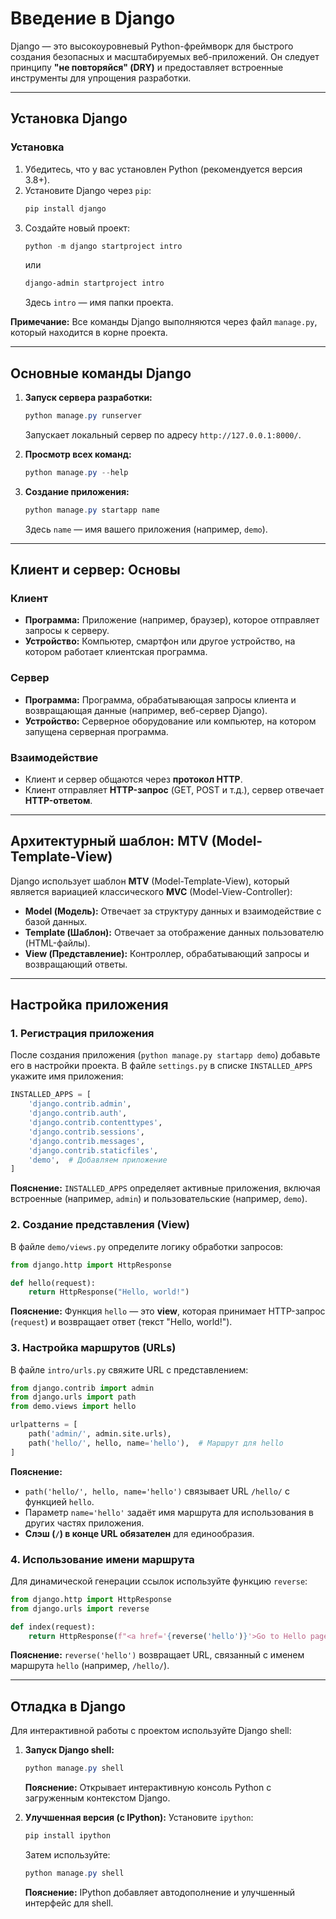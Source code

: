# Введение в Django

Django — это высокоуровневый Python-фреймворк для быстрого создания безопасных и масштабируемых веб-приложений. Он следует принципу **"не повторяйся" (DRY)** и предоставляет встроенные инструменты для упрощения разработки.

---

## Установка Django

### Установка
1. Убедитесь, что у вас установлен Python (рекомендуется версия 3.8+).
2. Установите Django через `pip`:
   ```powershell
   pip install django
   ```
3. Создайте новый проект:
   ```powershell
   python -m django startproject intro
   ```
   или
   ```powershell
   django-admin startproject intro
   ```
   Здесь `intro` — имя папки проекта.

**Примечание:** Все команды Django выполняются через файл `manage.py`, который находится в корне проекта.

---

## Основные команды Django

1. **Запуск сервера разработки:**
   ```powershell
   python manage.py runserver
   ```
   Запускает локальный сервер по адресу `http://127.0.0.1:8000/`.

2. **Просмотр всех команд:**
   ```powershell
   python manage.py --help
   ```

3. **Создание приложения:**
   ```powershell
   python manage.py startapp name
   ```
   Здесь `name` — имя вашего приложения (например, `demo`).

---

## Клиент и сервер: Основы

### Клиент
- **Программа:** Приложение (например, браузер), которое отправляет запросы к серверу.
- **Устройство:** Компьютер, смартфон или другое устройство, на котором работает клиентская программа.

### Сервер
- **Программа:** Программа, обрабатывающая запросы клиента и возвращающая данные (например, веб-сервер Django).
- **Устройство:** Серверное оборудование или компьютер, на котором запущена серверная программа.

### Взаимодействие
- Клиент и сервер общаются через **протокол HTTP**.
- Клиент отправляет **HTTP-запрос** (GET, POST и т.д.), сервер отвечает **HTTP-ответом**.

---

## Архитектурный шаблон: MTV (Model-Template-View)

Django использует шаблон **MTV** (Model-Template-View), который является вариацией классического **MVC** (Model-View-Controller):
- **Model (Модель):** Отвечает за структуру данных и взаимодействие с базой данных.
- **Template (Шаблон):** Отвечает за отображение данных пользователю (HTML-файлы).
- **View (Представление):** Контроллер, обрабатывающий запросы и возвращающий ответы.

---

## Настройка приложения

### 1. Регистрация приложения
После создания приложения (`python manage.py startapp demo`) добавьте его в настройки проекта. В файле `settings.py` в списке `INSTALLED_APPS` укажите имя приложения:
```python
INSTALLED_APPS = [
    'django.contrib.admin',
    'django.contrib.auth',
    'django.contrib.contenttypes',
    'django.contrib.sessions',
    'django.contrib.messages',
    'django.contrib.staticfiles',
    'demo',  # Добавляем приложение
]
```

**Пояснение:** `INSTALLED_APPS` определяет активные приложения, включая встроенные (например, `admin`) и пользовательские (например, `demo`).

### 2. Создание представления (View)
В файле `demo/views.py` определите логику обработки запросов:
```python
from django.http import HttpResponse

def hello(request):
    return HttpResponse("Hello, world!")
```

**Пояснение:** Функция `hello` — это **view**, которая принимает HTTP-запрос (`request`) и возвращает ответ (текст "Hello, world!").

### 3. Настройка маршрутов (URLs)
В файле `intro/urls.py` свяжите URL с представлением:
```python
from django.contrib import admin
from django.urls import path
from demo.views import hello

urlpatterns = [
    path('admin/', admin.site.urls),
    path('hello/', hello, name='hello'),  # Маршрут для hello
]
```

**Пояснение:**
- `path('hello/', hello, name='hello')` связывает URL `/hello/` с функцией `hello`.
- Параметр `name='hello'` задаёт имя маршрута для использования в других частях приложения.
- **Слэш (`/`) в конце URL обязателен** для единообразия.

### 4. Использование имени маршрута
Для динамической генерации ссылок используйте функцию `reverse`:
```python
from django.http import HttpResponse
from django.urls import reverse

def index(request):
    return HttpResponse(f"<a href='{reverse('hello')}'>Go to Hello page</a>")
```

**Пояснение:** `reverse('hello')` возвращает URL, связанный с именем маршрута `hello` (например, `/hello/`).

---

## Отладка в Django

Для интерактивной работы с проектом используйте Django shell:
1. **Запуск Django shell:**
   ```powershell
   python manage.py shell
   ```
   **Пояснение:** Открывает интерактивную консоль Python с загруженным контекстом Django.

2. **Улучшенная версия (с IPython):**
   Установите `ipython`:
   ```powershell
   pip install ipython
   ```
   Затем используйте:
   ```powershell
   python manage.py shell
   ```
   **Пояснение:** IPython добавляет автодополнение и улучшенный интерфейс для shell.